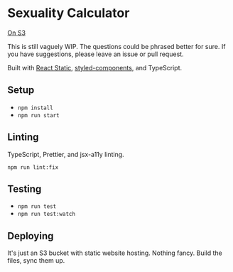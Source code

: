 # Sexuality Calculator

[On S3](http://sexuality-calculator.s3-website.us-east-2.amazonaws.com)

This is still vaguely WIP. The questions could be phrased better for sure. If you have suggestions, please leave an issue or pull request.

Built with [React Static](https://github.com/react-static/react-static), [styled-components](https://styled-components.com), and TypeScript.

## Setup

- `npm install`
- `npm run start`

## Linting

TypeScript, Prettier, and jsx-a11y linting.

`npm run lint:fix`

## Testing

- `npm run test`
- `npm run test:watch`

## Deploying

It's just an S3 bucket with static website hosting. Nothing fancy. Build the files, sync them up.
